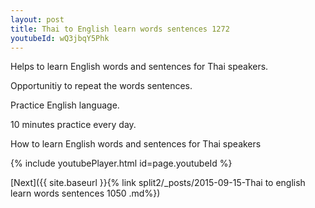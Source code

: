 ```yaml
---
layout: post
title: Thai to English learn words sentences 1272 
youtubeId: wQ3jbqY5Phk
---
```

 
 
Helps to learn English words and sentences for Thai speakers.

Opportunitiy to repeat the words sentences. 

Practice English language. 
 
10 minutes practice every day. 
 
How to learn English words and sentences for Thai speakers 
 
{% include youtubePlayer.html id=page.youtubeId %}
 
 
[Next]({{ site.baseurl }}{% link  split2/_posts/2015-09-15-Thai to english learn words sentences 1050 .md%})
 
